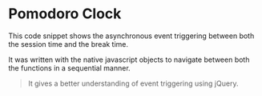 # Pomodoro Clock

 This code snippet shows the asynchronous event triggering between both the session time and the break time.
 
 It was written with the native javascript objects to navigate between both the functions in a sequential manner.

> It gives a better understanding of event triggering using jQuery.
